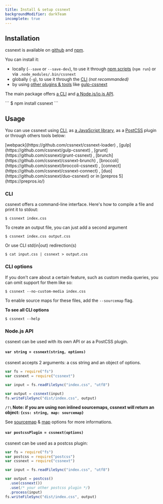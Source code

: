 ```yaml
---
title: Install & setup cssnext
backgroundModifier: darkTeam
incomplete: true
---
```


## Installation

cssnext is available on
[github](https://github.com/cssnext/cssnext)
and [npm](https://www.npmjs.org/package/cssnext).

You can install it:

- locally (`--save` or `--save-dev`), to use it through [npm scripts](https://www.npmjs.org/doc/misc/npm-scripts.html) (`npm run`) or via `.node_modules/.bin/cssnext`
- globally (`-g`), to use it through the [CLI](cli) _(not recommanded)_
- by using [other plugins & tools](#usage) like [gulp-cssnext](https://github.com/cssnext/gulp-cssnext)

The main package offers
[a CLI](https://github.com/cssnext/cssnext#cli) and
[a Node.js/io.js API](https://github.com/cssnext/cssnext#nodejs-api").

<p class="cssnext-Center">
```
$ npm install cssnext
```
</p>

## Usage

You can use cssnext using [CLI](#cli),
as [a JavaScript library](#nodejs-api),
as a [PostCSS](https://github.com/postcss/postcss) plugin
or through others tools below:

<p class="cssnext-Tools">
[webpack](https://github.com/cssnext/cssnext-loader)
,
[gulp](https://github.com/cssnext/gulp-cssnext)
,
[grunt](https://github.com/cssnext/grunt-cssnext)
,
[brunch](https://github.com/cssnext/cssnext-brunch)
,
[broccoli](https://github.com/cssnext/broccoli-cssnext)
,
[connect](https://github.com/cssnext/cssnext-connect)
,
[duo](https://github.com/cssnext/duo-cssnext)
or in
[prepros 5](https://prepros.io/)
</p>


### CLI

cssnext offers a command-line interface.
Here's how to compile a file and print it to stdout:

```console
$ cssnext index.css
```

To create an output file, you can just add a second argument

```console
$ cssnext index.css output.css
```

Or use CLI std(in|out) redirection(s)

```console
$ cat input.css | cssnext > output.css
```

### CLI options

If you don't care about a certain feature, such as custom media queries, you can omit support for them like so:

```console
$ cssnext --no-custom-media index.css
```

To enable source maps for these files, add the `--sourcemap` flag.

**To see all CLI options**

```console
$ cssnext --help
```

### Node.js API

cssnext can be used with its own API or as a PostCSS plugin.

#### `var string = cssnext(string, options)`

cssnext accepts 2 arguments: a css string and an object of options.

```js
var fs = require("fs")
var cssnext = require("cssnext")

var input = fs.readFileSync("index.css", "utf8")

var output = cssnext(input)
fs.writeFileSync("dist/index.css", output)
```

**`/!\` Note: if you are using non inlined sourcemaps, cssnext will return an object: `{css: string, map: sourcemap}`**

See [sourcemap](#sourcemap-default-false) & [map](#map-default-depends-on-sourcemap) options for more informations.

#### `var postcssPlugin = cssnext(options)`

cssnext can be used as a postcss plugin:

```js
var fs = require("fs")
var postcss = require("postcss")
var cssnext = require("cssnext")

var input = fs.readFileSync("index.css", "utf8")

var output = postcss()
  .use(cssnext())
  .use(/* your other postcss plugin */)
  .process(input)
fs.writeFileSync("dist/index.css", output)
```
